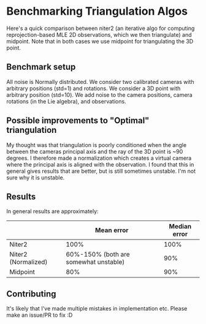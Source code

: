 # Benchmarking Triangulation Algos

Here's a quick comparison between niter2 (an iterative algo for computing reprojection-based MLE 2D observations, which we then triangulate) and midpoint.
Note that in both cases we use midpoint for triangulating the 3D point.

## Benchmark setup
All noise is Normally distributed.
We consider two calibrated cameras with arbitrary positions (std=1) and rotations.
We consider a 3D point with arbitrary position (std=10).
We add noise to the camera positions, camera rotations (in the Lie algebra), and observations.

## Possible improvements to "Optimal" triangulation
My thought was that triangulation is poorly conditioned when the angle between the cameras principal axis and the ray of the 3D point is ~90 degrees.
I therefore made a normalization which creates a virtual camera where the principal axis is aligned with the observation.
I found that this in general gives results that are better, but is still sometimes unstable.
I'm not sure why it is unstable.

## Results
In general results are approximately:

|                     | Mean error                            | Median error |
|---------------------|---------------------------------------|--------------|
| Niter2              | 100%                                  | 100%         |
| Niter2 (Normalized) | 60%-150% (both are somewhat unstable) | 90%          |
| Midpoint            | 80%                                   | 90%          |

## Contributing

It's likely that I've made multiple mistakes in implementation etc.
Please make an issue/PR to fix :D
